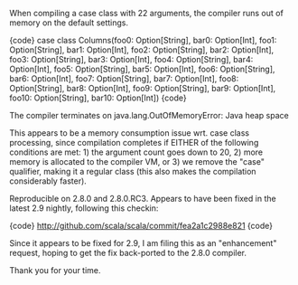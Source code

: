 When compiling a case class with 22 arguments, the compiler runs out of memory on the default settings.

{code}
case class Columns(foo0: Option[String], bar0: Option[Int],
		   foo1: Option[String], bar1: Option[Int],
		   foo2: Option[String], bar2: Option[Int],
		   foo3: Option[String], bar3: Option[Int],
		   foo4: Option[String], bar4: Option[Int],
		   foo5: Option[String], bar5: Option[Int],
		   foo6: Option[String], bar6: Option[Int],
		   foo7: Option[String], bar7: Option[Int],
		   foo8: Option[String], bar8: Option[Int],
		   foo9: Option[String], bar9: Option[Int],
		   foo10: Option[String], bar10: Option[Int])
{code}

The compiler terminates on java.lang.OutOfMemoryError: Java heap space

This appears to be a memory consumption issue wrt. case class processing, since compilation completes if EITHER of the following conditions are met: 1) the argument count goes down to 20, 2) more memory is allocated to the compiler VM, or 3) we remove the "case" qualifier, making it a regular class (this also makes the compilation considerably faster).

Reproducible on 2.8.0 and 2.8.0.RC3. Appears to have been fixed in the latest 2.9 nightly, following this checkin:

{code}
  http://github.com/scala/scala/commit/fea2a1c2988e821
{code}

Since it appears to be fixed for 2.9, I am filing this as an "enhancement" request, hoping to get the fix back-ported to the 2.8.0 compiler.

Thank you for your time.
